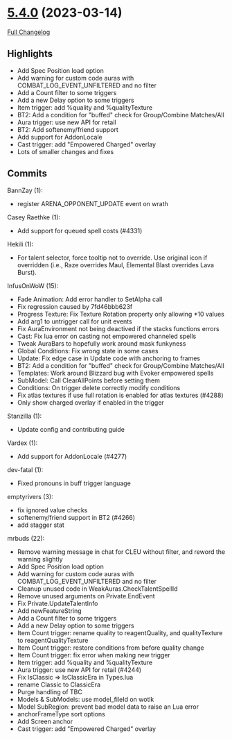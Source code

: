 # [5.4.0](https://github.com/WeakAuras/WeakAuras2/tree/5.4.0) (2023-03-14)

[Full Changelog](https://github.com/WeakAuras/WeakAuras2/compare/5.3.7...5.4.0)

## Highlights

 - Add Spec Position load option
- Add warning for custom code auras with COMBAT_LOG_EVENT_UNFILTERED and no filter
- Add a Count filter to some triggers
- Add a new Delay option to some triggers
- Item trigger: add %quality and %qualityTexture
- BT2: Add a condition for "buffed" check for Group/Combine Matches/All
- Aura trigger: use new API for retail
- BT2: Add softenemy/friend support
- Add support for AddonLocale
- Cast trigger: add "Empowered Charged" overlay
- Lots of smaller changes and fixes 

## Commits

BannZay (1):

- register ARENA_OPPONENT_UPDATE event on wrath

Casey Raethke (1):

- Add support for queued spell costs (#4331)

Hekili (1):

- For talent selector, force tooltip not to override.  Use original icon if overridden (i.e., Raze overrides Maul, Elemental Blast overrides Lava Burst).

InfusOnWoW (15):

- Fade Animation: Add error handler to SetAlpha call
- Fix regression caused by 7fd46bbb623f
- Progress Texture: Fix Texture Rotation property only allowing *10 values
- Add arg1 to untrigger call for unit events
- Fix AuraEnvironment not being deactived if the stacks functions errors
- Cast: Fix lua error on casting not empowered channeled spells
- Tweak AuraBars to hopefully work around mask funkyness
- Global Conditions: Fix wrong state in some cases
- Update: Fix edge case in Update code with anchoring to frames
- BT2: Add a condition for "buffed" check for Group/Combine Matches/All
- Templates: Work around Blizzard bug with Evoker empowered spells
- SubModel: Call ClearAllPoints before setting them
- Conditions: On trigger delete correctly modify conditions
- Fix atlas textures if use full rotation is enabled for atlas textures (#4288)
- Only show charged overlay if enabled in the trigger

Stanzilla (1):

- Update config and contributing guide

Vardex (1):

- Add support for AddonLocale (#4277)

dev-fatal (1):

- Fixed pronouns in buff trigger language

emptyrivers (3):

- fix ignored value checks
- softenemy/friend support in BT2 (#4266)
- add stagger stat

mrbuds (22):

- Remove warning message in chat for CLEU without filter, and reword the warning slightly
- Add Spec Position load option
- Add warning for custom code auras with COMBAT_LOG_EVENT_UNFILTERED and no filter
- Cleanup unused code in WeakAuras.CheckTalentSpellId
- Remove unused arguments on Private.EndEvent
- Fix Private.UpdateTalentInfo
- Add newFeatureString
- Add a Count filter to some triggers
- Add a new Delay option to some triggers
- Item Count trigger: rename quality to reagentQuality, and qualityTexture to reagentQualityTexture
- Item Count trigger: restore conditions from before quality change
- Item Count trigger: fix error when making new trigger
- Item trigger: add %quality and %qualityTexture
- Aura trigger: use new API for retail (#4244)
- Fix IsClassic => IsClassicEra in Types.lua
- rename Classic to ClassicEra
- Purge handling of TBC
- Models & SubModels: use model_fileId on wotlk
- Model SubRegion: prevent bad model data to raise an Lua error
- anchorFrameType sort options
- Add Screen anchor
- Cast trigger: add "Empowered Charged" overlay

